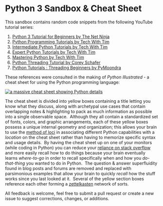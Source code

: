 # Python 3 Sandbox & Cheat Sheet
This sandbox contains random code snippets from the following YouTube tutorial series:

 1. [Python 3 Tutorial for Beginners by The Net Ninja](https://www.youtube.com/playlist?list=PL4cUxeGkcC9idu6GZ8EU_5B6WpKTdYZbK)
 2. [Python Programming Tutorials by Tech With Tim](https://www.youtube.com/playlist?list=PLzMcBGfZo4-mFu00qxl0a67RhjjZj3jXm)
 3. [Intermediate Python Tutorials by Tech With Tim](https://www.youtube.com/playlist?list=PLzMcBGfZo4-nhWva-6OVh1yKWHBs4o_tv)
 4. [Expert Python Tutorials by Tech With Tim](https://www.youtube.com/playlist?list=PLzMcBGfZo4-kwmIcMDdXSuy_wSqtU-xDP)
 5. [Mastering Python by Tech With Tim](https://www.youtube.com/watch?v=p15xzjzR9j0)
 6. [Python Threading Tutorial by Corey Schafer](https://www.youtube.com/watch?v=IEEhzQoKtQU)
 7. [Python Tutorials : Threading Beginners by PyMoondra](https://www.youtube.com/watch?v=bnm5_GH04fM)

These references were consulted in the making of *Python Illustrated* - a cheat sheet for using the Python programming language:

[
![a massive cheat sheet showing Python details](https://i.imgur.com/2FjckVW.jpg)
](https://drive.google.com/file/d/1l2QqzHdfAmrQxy3aPAzy6UsL8Ol36hHZ/view?usp=sharing)

The cheat sheet is divided into yellow boxes containing a title letting you know what they discuss, along with archetypal use cases that contain overlapping notes & highlighting to pack as much information as possible into a single observable space.&nbsp;  Although they all contain a standardized set of fonts, colors, and graphic arrangements, each of these yellow boxes possess a unique internal geometry and organization; this allows your brain to use the [method of loci](https://en.wikipedia.org/wiki/Method_of_loci) in associating different Python capabilities with a *location* on the cheat sheet rather than having to memorize specific syntax and usage details.&nbsp;  By having the cheat sheet up on one of your monitors (while coding in Python) you can reduce your [reliance on stack overflow](https://dev.to/moopet/do-you-copy-and-paste-code-from-stack-overflow-47d5) and more easily recall how to do things because your brain eventually learns *where-to-go* in order to recall specifically when and how you *do-that-thing* you wanted to do in Python.&nbsp;  The question & answer superfluidity found in blog posts and forums are removed and replaced with parsimonious examples that allow your brain to quickly *recall* how the stuff works since you last looked at it.&nbsp;  Several of the yellow section boxes reference each other forming a [zettelkasten](https://en.wikipedia.org/wiki/Zettelkasten) network of sorts.&nbsp;

All feedback is welcome, feel free to submit a pull request or create a new issue to suggest corrections, changes, or additions. &nbsp;

